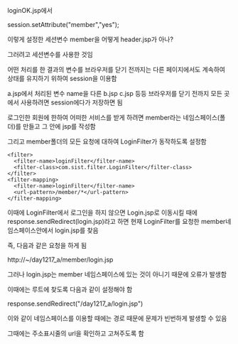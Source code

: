 loginOK.jsp에서 

session.setAttribute("member","yes");

이렇게 설정한 세션변수 member을 어떻게 header.jsp가 아나?

그러려고 세션변수를 사용한 것임

어떤 처리를 한 결과의 변수를 브라우저를 닫기 전까지는 다른 페이지에서도 계속하여 상태를 유지하기 위하여 session을 이용함

a.jsp에서 처리된 변수 name을 다른 b.jsp c.jsp 등등 브라우저를 닫기 전까지 모든 곳에서 사용하려면 session에다가 저장하면 됨

로그인한 회원에 한하여 어떠한 서비스를 받게 하려면 member라는 네임스페이스(폴더)를 만들고 그 안에 jsp를 작성함

그리고 member폴더의 모든 요청에 대하여 LoginFilter가 동작하도록 설정함

```
<filter>
  <filter-name>loginFilter</filter-name>
  <filter-class>com.sist.filter.LoginFilter</filter-class>
</filter>
<filter-mapping>
  <filter-name>loginFilter</filter-name>
  <url-pattern>/member/*</url-pattern>
</filter-mapping>
```

이때에 LoginFilter에서 로그인을 하지 않으면 Login.jsp로 이동시킬 때에 response.sendRedirect(login.jsp)라고 하면 현재 LoginFilter를 요청한 member네임스페이스안에서 login.jsp를 찾음

즉, 다음과 같은 요청을 하게 됨

http://~/day1217_a/member/login.jsp

그러나 login.jsp는 member 네임스페이스에 있는 것이 아니기 때문에 오류가 발생함

이때에는 루트에 찾도록 다음과 같이 설정해야 함

response.sendRedirect("/day1217_a/login.jsp")

이와 같이 네임스페이스를 이용할 때에는 경로 때문에 문제가 빈번하게 발생할 수 있음

그때에는 주소표시줄의 url을 확인하고 고쳐주도록 함






